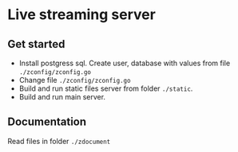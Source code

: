 # Live streaming server

## Get started
* Install postgress sql. Create user, database with values from file `./zconfig/zconfig.go`
* Change file `./zconfig/zconfig.go`
* Build and run static files server from folder `./static`.
* Build and run main server.

## Documentation
Read files in folder `./zdocument`